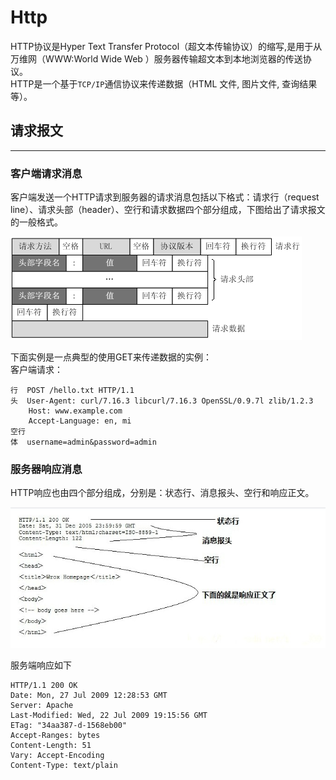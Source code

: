 # Http

HTTP协议是Hyper Text Transfer Protocol（超文本传输协议）的缩写,是用于从万维网（WWW:World Wide Web ）服务器传输超文本到本地浏览器的传送协议。  
HTTP是一个基于`TCP/IP`通信协议来传递数据（HTML 文件, 图片文件, 查询结果等）。  

## 请求报文

---

### 客户端请求消息

客户端发送一个HTTP请求到服务器的请求消息包括以下格式：请求行（request line）、请求头部（header）、空行和请求数据四个部分组成，下图给出了请求报文的一般格式。

![请求报文](pic/2012072810301161.png)

下面实例是一点典型的使用GET来传递数据的实例：  
客户端请求：  

    行  POST /hello.txt HTTP/1.1
    头  User-Agent: curl/7.16.3 libcurl/7.16.3 OpenSSL/0.9.7l zlib/1.2.3
        Host: www.example.com
        Accept-Language: en, mi
    空行
    体  username=admin&password=admin

### 服务器响应消息

HTTP响应也由四个部分组成，分别是：状态行、消息报头、空行和响应正文。  

![响应报文](pic/httpmessage.jpg)

服务端响应如下

    HTTP/1.1 200 OK
    Date: Mon, 27 Jul 2009 12:28:53 GMT
    Server: Apache
    Last-Modified: Wed, 22 Jul 2009 19:15:56 GMT
    ETag: "34aa387-d-1568eb00"
    Accept-Ranges: bytes
    Content-Length: 51
    Vary: Accept-Encoding
    Content-Type: text/plain